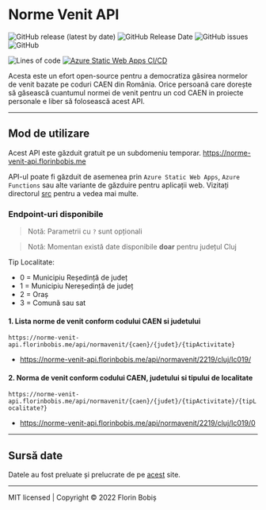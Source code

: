# Norme Venit API

![GitHub release (latest by date)](https://img.shields.io/github/v/release/twentytwokhz/norme-venit-api)
![GitHub Release Date](https://img.shields.io/github/release-date/twentytwokhz/norme-venit-api)
![GitHub issues](https://img.shields.io/github/issues/twentytwokhz/norme-venit-api)
![GitHub](https://img.shields.io/github/license/twentytwokhz/norme-venit-api)

![Lines of code](https://img.shields.io/tokei/lines/github/twentytwokhz/norme-venit-api?style=plastic)
[![Azure Static Web Apps CI/CD](https://github.com/twentytwokhz/norme-venit-api/actions/workflows/azure-static-web-apps-ashy-water-07abb6e03.yml/badge.svg)](https://github.com/twentytwokhz/norme-venit-api/actions/workflows/azure-static-web-apps-ashy-water-07abb6e03.yml)

Acesta este un efort open-source pentru a democratiza găsirea normelor de venit bazate pe coduri CAEN din România.
Orice persoană care dorește să găsească cuantumul normei de venit pentru un cod CAEN in proiecte personale e liber să folosească acest API.

---
## Mod de utilizare
Acest API este găzduit gratuit pe un subdomeniu temporar.
https://norme-venit-api.florinbobis.me

API-ul poate fi găzduit de asemenea prin `Azure Static Web Apps`, `Azure Functions` sau alte variante de găzduire pentru aplicații web.
Vizitați directorul [src](https://github.com/twentytwokhz/norme-venit-api/tree/master/src) pentru a vedea mai multe.

### Endpoint-uri disponibile

> Notă: Parametrii cu `?` sunt opționali

> Notă: Momentan există date disponibile **doar** pentru județul Cluj

Tip Localitate:

- 0 = Municipiu Reședință de județ
- 1 = Municipiu Nereședință de județ
- 2 = Oraș
- 3 = Comună sau sat

#### 1. Lista norme de venit conform codului CAEN si judetului

`https://norme-venit-api.florinbobis.me/api/normavenit/{caen}/{judet}/{tipActivitate}`

- https://norme-venit-api.florinbobis.me/api/normavenit/2219/cluj/lc019/

#### 2. Norma de venit conform codului CAEN, judetului si tipului de localitate

`https://norme-venit-api.florinbobis.me/api/normavenit/{caen}/{judet}/{tipActivitate}/{tipLocalitate?}`

- https://norme-venit-api.florinbobis.me/api/normavenit/2219/cluj/lc019/0

---
## Sursă date

Datele au fost preluate și prelucrate de pe [acest](https://static.anaf.ro/static/10/Anaf/AsistentaContribuabili_r/Normevenit2022/Norme_venit_2022.html) site.

---
MIT licensed | Copyright © 2022 Florin Bobiș
